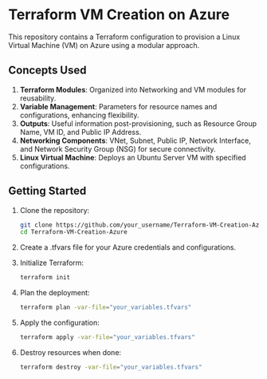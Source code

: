 # Terraform VM Creation on Azure

This repository contains a Terraform configuration to provision a Linux Virtual Machine (VM) on Azure using a modular approach.

## Concepts Used

1. **Terraform Modules**: Organized into Networking and VM modules for reusability.
2. **Variable Management**: Parameters for resource names and configurations, enhancing flexibility.
3. **Outputs**: Useful information post-provisioning, such as Resource Group Name, VM ID, and Public IP Address.
4. **Networking Components**: VNet, Subnet, Public IP, Network Interface, and Network Security Group (NSG) for secure connectivity.
5. **Linux Virtual Machine**: Deploys an Ubuntu Server VM with specified configurations.

## Getting Started

1. Clone the repository:
   ```bash
   git clone https://github.com/your_username/Terraform-VM-Creation-Azure.git
   cd Terraform-VM-Creation-Azure
2. Create a .tfvars file for your Azure credentials and configurations.
   
3. Initialize Terraform:
   ```bash
   terraform init
   
4. Plan the deployment:
   ```bash
   terraform plan -var-file="your_variables.tfvars"

5. Apply the configuration:
   ```bash
   terraform apply -var-file="your_variables.tfvars"
   
6. Destroy resources when done:
   ```bash
   terraform destroy -var-file="your_variables.tfvars"

